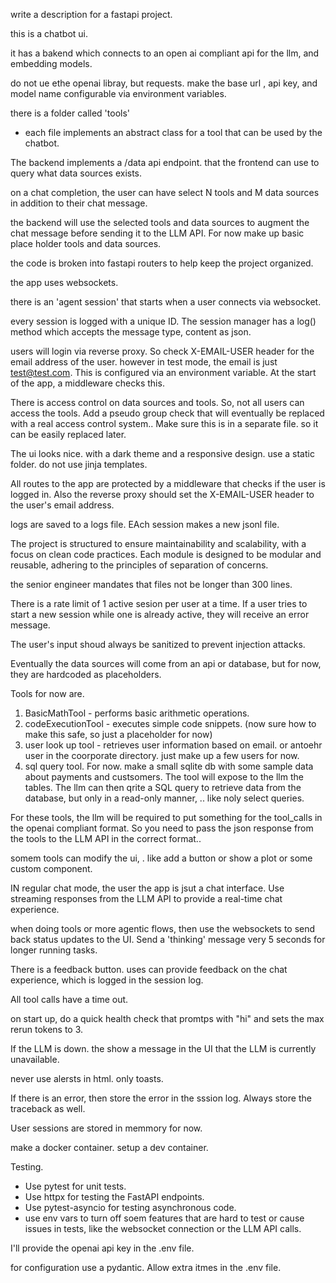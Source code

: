 write a description for a fastapi project. 

this is a chatbot ui. 

it has a bakend which connects to an open ai compliant api for the llm, and embedding models. 

do not ue ethe openai libray, but requests. make the base url ,  api key, and model name configurable via environment variables.

there is a folder called 'tools'
- each file implements an abstract class for a tool that can be used by the chatbot.

The backend implements a /data api endpoint. that the frontend can use to query what data sources exists.

on a chat completion, the user can have select N tools and M data sources in addition to their chat message.

the backend will use the selected tools and data sources to augment the chat message before sending it to the LLM API. For now make up basic place holder tools and data sources.

the code is broken into fastapi routers to help keep the project organized.

the app uses websockets. 

there is an 'agent session' that starts when a user connects via websocket.

every session is logged with a unique ID. The session manager has a log() method which accepts the message type, content as json.

users will login via  reverse proxy. So check X-EMAIL-USER header for the email address of the user. however in test mode, the email is just test@test.com. This is configured via an environment variable. At the start of the app, a middleware checks this.

There is access control on data sources and tools. So, not all users can access the tools. Add a pseudo group check that will eventually be replaced with a real access control system.. Make sure this is in a separate file. so it can be easily replaced later.

The ui looks nice. with a dark theme and a responsive design. use a static folder. do not use jinja templates. 

All routes to the app are protected by a middleware that checks if the user is logged in. Also the reverse proxy should set the X-EMAIL-USER header to the user's email address. 



logs are saved to a logs file. EAch session makes a new jsonl file. 

The project is structured to ensure maintainability and scalability, with a focus on clean code practices. Each module is designed to be modular and reusable, adhering to the principles of separation of concerns.

the senior engineer mandates that files not be longer than 300 lines. 


There is a rate limit of 1 active sesion per user at a time. If a user tries to start a new session while one is already active, they will receive an error message.

The user's input shoud always be sanitized to prevent injection attacks.


Eventually the data sources will come from an api or database, but for now, they are hardcoded as placeholders.


Tools  for now are. 
1. BasicMathTool - performs basic arithmetic operations.
2. codeExecutionTool - executes simple code snippets. (now sure how to make this safe, so just a placeholder for now)
3. user look up tool - retrieves user information based on email. or antoehr user in the coorporate directory. just make up a few users for now.
4. sql query tool. For now. make a small sqlite db with some sample data about payments and custsomers.  The tool will expose to the llm the tables. The llm can then qrite a SQL query to retrieve data from the database, but only in a read-only manner, .. like noly select queries.

For these tools, the llm will be required to put something for the tool_calls in the openai compliant format. So you need to pass the json response from the tools to the LLM API in the correct format.. 


somem tools can modify the  ui, . like add a button or show a plot or some custom component. 

IN regular chat mode, the user the app is jsut a chat interface. Use streaming responses from the LLM API to provide a real-time chat experience.

when doing tools or more agentic flows, then use the websockets to send back status updates to the UI. Send a 'thinking' message very 5 seconds for longer running tasks. 


There is a feedback button. uses can provide feedback on the chat experience, which is logged in the session log.

All tool calls have a time out. 

on start up, do a quick health check that promtps with "hi" and sets the max rerun tokens to 3. 

If the LLM is down. the show a message in the UI that the LLM is currently unavailable.

never use alersts in html. only toasts. 

If there is an error, then store the error in the sssion log. Always store the traceback as well. 

User sessions are stored in memmory for now. 

make a docker container. 
setup a dev container. 

Testing. 
- Use pytest for unit tests.
- Use httpx for testing the FastAPI endpoints.
- Use pytest-asyncio for testing asynchronous code.
- use env vars to turn off soem features that are hard to test or cause issues in tests, like the websocket connection or the LLM API calls.


I'll provide the openai api key in the .env file. 

for configuration use a pydantic. Allow extra itmes in the .env file. 